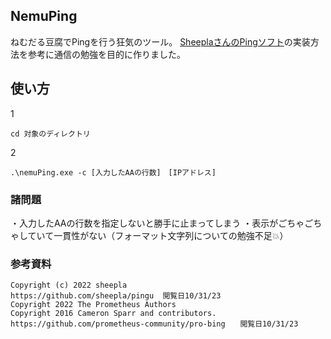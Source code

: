 ## NemuPing
ねむだる豆腐でPingを行う狂気のツール。
[SheeplaさんのPingソフト](https://github.com/sheepla/pingu)の実装方法を参考に通信の勉強を目的に作りました。

## 使い方
1
```
cd 対象のディレクトリ
```
2
```
.\nemuPing.exe -c [入力したAAの行数]　[IPアドレス]
```

### 諸問題
・入力したAAの行数を指定しないと勝手に止まってしまう
・表示がごちゃごちゃしていて一貫性がない（フォーマット文字列についての勉強不足💥）


### 参考資料
```
Copyright (c) 2022 sheepla
https://github.com/sheepla/pingu  閲覧日10/31/23
Copyright 2022 The Prometheus Authors
Copyright 2016 Cameron Sparr and contributors.
https://github.com/prometheus-community/pro-bing　　閲覧日10/31/23 
```